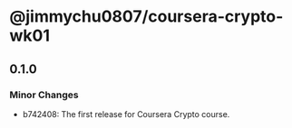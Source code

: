 # @jimmychu0807/coursera-crypto-wk01

## 0.1.0

### Minor Changes

- b742408: The first release for Coursera Crypto course.
